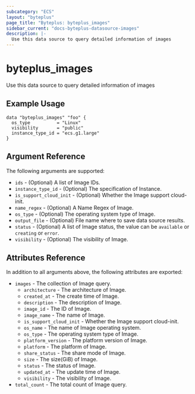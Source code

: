 ```yaml
---
subcategory: "ECS"
layout: "byteplus"
page_title: "Byteplus: byteplus_images"
sidebar_current: "docs-byteplus-datasource-images"
description: |-
  Use this data source to query detailed information of images
---
```

# byteplus_images
Use this data source to query detailed information of images
## Example Usage
```hcl
data "byteplus_images" "foo" {
  os_type          = "Linux"
  visibility       = "public"
  instance_type_id = "ecs.g1.large"
}
```
## Argument Reference
The following arguments are supported:
* `ids` - (Optional) A list of Image IDs.
* `instance_type_id` - (Optional) The specification of  Instance.
* `is_support_cloud_init` - (Optional) Whether the Image support cloud-init.
* `name_regex` - (Optional) A Name Regex of Image.
* `os_type` - (Optional) The operating system type of Image.
* `output_file` - (Optional) File name where to save data source results.
* `status` - (Optional) A list of Image status, the value can be `available` or `creating` or `error`.
* `visibility` - (Optional) The visibility of Image.

## Attributes Reference
In addition to all arguments above, the following attributes are exported:
* `images` - The collection of Image query.
    * `architecture` - The architecture of Image.
    * `created_at` - The create time of Image.
    * `description` - The description of Image.
    * `image_id` - The ID of Image.
    * `image_name` - The name of Image.
    * `is_support_cloud_init` - Whether the Image support cloud-init.
    * `os_name` - The name of Image operating system.
    * `os_type` - The operating system type of Image.
    * `platform_version` - The platform version of Image.
    * `platform` - The platform of Image.
    * `share_status` - The share mode of Image.
    * `size` - The size(GiB) of Image.
    * `status` - The status of Image.
    * `updated_at` - The update time of Image.
    * `visibility` - The visibility of Image.
* `total_count` - The total count of Image query.


